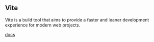 ## Vite
Vite is a build tool that aims to provide a faster and leaner development experience for modern web projects.

[docs](https://vitejs.dev/guide/)

